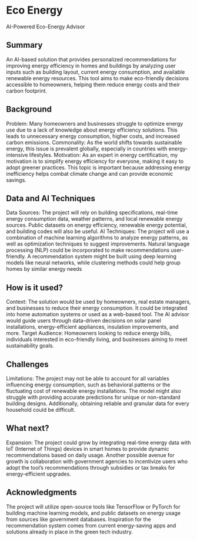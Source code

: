# Eco Energy

AI-Powered Eco-Energy Advisor

## Summary

An AI-based solution that provides personalized recommendations for improving energy efficiency in homes and buildings by analyzing user inputs such as building layout, current energy consumption, and available renewable energy resources. This tool aims to make eco-friendly decisions accessible to homeowners, helping them reduce energy costs and their carbon footprint. 


## Background

Problem: Many homeowners and businesses struggle to optimize energy use due to a lack of knowledge about energy efficiency solutions. This leads to unnecessary energy consumption, higher costs, and increased carbon emissions.
Commonality: As the world shifts towards sustainable energy, this issue is prevalent globally, especially in countries with energy-intensive lifestyles.
Motivation: As an expert in energy certification, my motivation is to simplify energy efficiency for everyone, making it easy to adopt greener practices. This topic is important because addressing energy inefficiency helps combat climate change and can provide economic savings.


## Data and AI Techniques

Data Sources: The project will rely on building specifications, real-time energy consumption data, weather patterns, and local renewable energy sources. Public datasets on energy efficiency, renewable energy potential, and building codes will also be useful.
AI Techniques: The project will use a combination of machine learning algorithms to analyze energy patterns, as well as optimization techniques to suggest improvements. Natural language processing (NLP) could be incorporated to make recommendations user-friendly. A recommendation system might be built using deep learning models like neural networks, while clustering methods could help group homes by similar energy needs

## How is it used?

Context: The solution would be used by homeowners, real estate managers, and businesses to reduce their energy consumption. It could be integrated into home automation systems or used as a web-based tool. The AI advisor would guide users through data-driven decisions on solar panel installations, energy-efficient appliances, insulation improvements, and more.
Target Audience: Homeowners looking to reduce energy bills, individuals interested in eco-friendly living, and businesses aiming to meet sustainability goals.


## Challenges

Limitations: The project may not be able to account for all variables influencing energy consumption, such as behavioral patterns or the fluctuating cost of renewable energy installations. The model might also struggle with providing accurate predictions for unique or non-standard building designs. Additionally, obtaining reliable and granular data for every household could be difficult. 

## What next?

Expansion: The project could grow by integrating real-time energy data with IoT (Internet of Things) devices in smart homes to provide dynamic recommendations based on daily usage. Another possible avenue for growth is collaboration with government agencies to incentivize users who adopt the tool’s recommendations through subsidies or tax breaks for energy-efficient upgrades.


## Acknowledgments

The project will utilize open-source tools like TensorFlow or PyTorch for building machine learning models, and public datasets on energy usage from sources like government databases. Inspiration for the recommendation system comes from current energy-saving apps and solutions already in place in the green tech industry.
